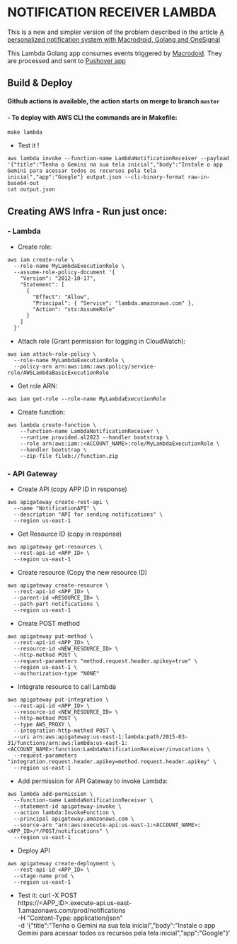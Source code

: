 # NOTIFICATION RECEIVER LAMBDA

This is a new and simpler version of the problem described in the article [A personalized notification system with Macrodroid, Golang and OneSignal](https://msantosfelipe.medium.com/how-do-i-stay-informed-and-keep-my-data-safe-fe2d20c52247)

This Lambda Golang app consumes events triggered by [Macrodoid](https://www.macrodroid.com/). They are processed and sent to [Pushover app](https://pushover.net/)

## Build & Deploy
#### Github actions is available, the action starts on merge to branch `master`

#### - To deploy with AWS CLI the commands are in Makefile:
```
make lambda
```

- Test it !
```
aws lambda invoke --function-name LambdaNotificationReceiver --payload '{"title":"Tenha o Gemini na sua tela inicial","body":"Instale o app Gemini para acessar todos os recursos pela tela inicial","app":"Google"} output.json --cli-binary-format raw-in-base64-out
cat output.json
```

## Creating AWS Infra - Run just once:

### - Lambda

- Create role:
```
aws iam create-role \
  --role-name MyLambdaExecutionRole \
  --assume-role-policy-document '{
    "Version": "2012-10-17",
    "Statement": [
      {
        "Effect": "Allow",
        "Principal": { "Service": "lambda.amazonaws.com" },
        "Action": "sts:AssumeRole"
      }
    ]
  }'
```

- Attach role (Grant permission for logging in CloudWatch):
```
aws iam attach-role-policy \
  --role-name MyLambdaExecutionRole \
  --policy-arn arn:aws:iam::aws:policy/service-role/AWSLambdaBasicExecutionRole
```

- Get role ARN:
```
aws iam get-role --role-name MyLambdaExecutionRole
```

- Create function:
```
aws lambda create-function \
    --function-name LambdaNotificationReceiver \
    --runtime provided.al2023 --handler bootstrap \
    --role arn:aws:iam::<ACCOUNT_NAME>:role/MyLambdaExecutionRole \
    --handler bootstrap \
    --zip-file fileb://function.zip
```

### - API Gateway 

- Create API (copy APP ID in response)
```
aws apigateway create-rest-api \
  --name "NotificationAPI" \
  --description "API for sending notifications" \
  --region us-east-1
```

- Get Resource ID (copy in response)
```
aws apigateway get-resources \
  --rest-api-id <APP_ID> \
  --region us-east-1

```

- Create resource (Copy the new resource ID)
```
aws apigateway create-resource \
  --rest-api-id <APP_ID> \
  --parent-id <RESOURCE_ID> \
  --path-part notifications \
  --region us-east-1
```

- Create POST method
```
aws apigateway put-method \
  --rest-api-id <APP_ID> \
  --resource-id <NEW_RESOURCE_ID> \
  --http-method POST \
  --request-parameters "method.request.header.apikey=true" \
  --region us-east-1 \
  --authorization-type "NONE"
```

- Integrate resource to call Lambda
```
aws apigateway put-integration \
  --rest-api-id <APP_ID> \
  --resource-id <NEW_RESOURCE_ID> \
  --http-method POST \
  --type AWS_PROXY \
  --integration-http-method POST \
  --uri arn:aws:apigateway:us-east-1:lambda:path/2015-03-31/functions/arn:aws:lambda:us-east-1:<ACCOUNT_NAME>:function:LambdaNotificationReceiver/invocations \
  --request-parameters "integration.request.header.apikey=method.request.header.apikey" \
  --region us-east-1
```

- Add permission for API Gateway to invoke Lambda:
```
aws lambda add-permission \
  --function-name LambdaNotificationReceiver \
  --statement-id apigateway-invoke \
  --action lambda:InvokeFunction \
  --principal apigateway.amazonaws.com \
  --source-arn "arn:aws:execute-api:us-east-1:<ACCOUNT_NAME>:<APP_ID>/*/POST/notifications" \
  --region us-east-1
```

- Deploy API
```
aws apigateway create-deployment \
  --rest-api-id <APP_ID> \
  --stage-name prod \
  --region us-east-1
```

- Test it:
curl -X POST \
  https://<APP_ID>.execute-api.us-east-1.amazonaws.com/prod/notifications \
  -H "Content-Type: application/json" \
  -d '{"title":"Tenha o Gemini na sua tela inicial","body":"Instale o app Gemini para acessar todos os recursos pela tela inicial","app":"Google"}'
